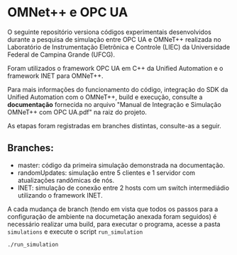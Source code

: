 # OMNet++ e OPC UA
O seguinte repositório versiona códigos experimentais desenvolvidos durante a pesquisa de simulação entre OPC UA e OMNeT++ realizada no Laboratório de Instrumentação Eletrônica e Controle (LIEC) da Universidade Federal de Campina Grande (UFCG).

Foram utilizados o framework OPC UA em C++ da Unified Automation e o framework INET para OMNeT++.

Para mais informações do funcionamento do código, integração do SDK da Unified Automation com o OMNeT++, build e execução, consulte a **documentação** fornecida no arquivo "Manual de Integração e Simulação OMNeT++ com OPC UA.pdf" na raiz do projeto.

As etapas foram registradas em branches distintas, consulte-as a seguir.

## Branches:
- master: código da primeira simulação demonstrada na documentação.
- randomUpdates: simulação entre 5 clientes e 1 servidor com atualizações randômicas de nós.
- INET: simulação de conexão entre 2 hosts com um switch intermediádio utilizando o framework INET.

A cada mudança de branch (tendo em vista que todos os passos para a configuração de ambiente na documetação anexada foram seguidos) é necessário realizar uma build, para executar o programa, acesse a pasta `simulations` e execute o script `run_simulation`

    ./run_simulation
